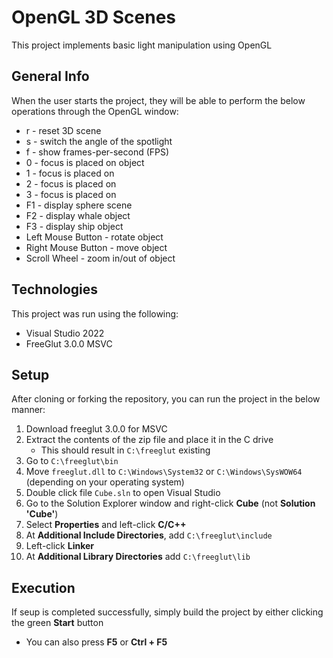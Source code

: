 # OpenGL 3D Scenes
This project implements basic light manipulation using OpenGL

## General Info
When the user starts the project, they will be able to perform the below operations through the OpenGL window:
 * r - reset 3D scene
 * s - switch the angle of the spotlight
 * f - show frames-per-second (FPS)
 * 0 - focus is placed on object
 * 1 - focus is placed on
 * 2 - focus is placed on
 * 3 - focus is placed on
 * F1 - display sphere scene
 * F2 - display whale object
 * F3 - display ship object
 * Left Mouse Button - rotate object
 * Right Mouse Button - move object
 * Scroll Wheel - zoom in/out of object

## Technologies
This project was run using the following:
* Visual Studio 2022
* FreeGlut 3.0.0 MSVC

## Setup
After cloning or forking the repository, you can run the project in the below manner:
1. Download freeglut 3.0.0 for MSVC
2. Extract the contents of the zip file and place it in the C drive
   - This should result in `C:\freeglut` existing
3. Go to `C:\freeglut\bin`
4. Move `freeglut.dll` to `C:\Windows\System32` or `C:\Windows\SysWOW64` (depending on your operating system)
5. Double click file `Cube.sln` to open Visual Studio
6. Go to the Solution Explorer window and right-click **Cube** (not **Solution 'Cube'**)
7. Select **Properties** and left-click **C/C++**
8. At **Additional Include Directories**, add `C:\freeglut\include`
9. Left-click **Linker**
10. At **Additional Library Directories** add `C:\freeglut\lib`

## Execution
If seup is completed successfully, simply build the project by either clicking the green **Start** button
* You can also press **F5** or **Ctrl + F5**
